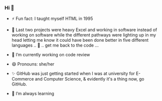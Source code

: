 ### Hi 👋

- ⚡ Fun fact: I taught myself HTML in 1995  

- 👯 Last two projects were heavy Excel and working in software instead of working on software while the different pathways were lighting up in my head letting me know it could have been done better in five different languages .. 🤔 .. get me back to the code ...   

- 🔭 I’m currently working on code review  

- 😄 Pronouns: she/her

- ✨ GitHub was just getting started when I was at university for E-Commerce and Computer Science, & evidently it's a thing now, go GitHub.

- 🌱 I’m always learning 



<!--
**BethShearon/BethShearon** is a ✨ _special_ ✨ repository because its `README.md` (this file) appears on your GitHub profile.

Here are some ideas to get you started:

- 🤔 I’m looking for help with ...
- 💬 Ask me about ...
- 📫 How to reach me: ...

- ⚡ Fun fact: ...
-->

